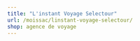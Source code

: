 ```yaml
---
title: "L'instant Voyage Selectour"
url: /moissac/linstant-voyage-selectour/
shop: agence de voyage
---
```

